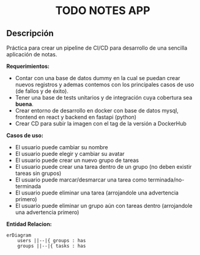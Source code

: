 # <center>TODO NOTES APP</center>

## Descripción

Práctica para crear un pipeline de CI/CD para desarrollo de una sencilla aplicación de notas.

**Requerimientos:**

- Contar con una base de datos dummy en la cual se puedan crear nuevos registros y ademas contemos con los principales casos de uso (de fallos y de éxito).
- Tener una base de tests unitarios y de integración cuya cobertura sea **buena**.
- Crear entorno de desarrollo en docker con base de datos mysql, frontend en react y backend en fastapi (python)
- Crear CD para subir la imagen con el tag de la versión a DockerHub

**Casos de uso:**

- El usuario puede cambiar su nombre
- El usuario puede elegir y cambiar su avatar
- El usuario puede crear un nuevo grupo de tareas
- El usuario puede crear una tarea dentro de un grupo (no deben existir tareas sin grupos)
- El usuario puede marcar/desmarcar una tarea como terminada/no-terminada 
- El usuario puede eliminar una tarea (arrojandole una advertencia primero)
- El usuario puede eliminar un grupo aún con tareas dentro (arrojandole una advertencia primero)

**Entidad Relacion:**

~~~mermaid
erDiagram
    users ||--|{ groups : has 
    groups ||--|{ tasks : has
~~~
